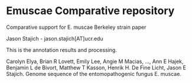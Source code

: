 # Emuscae Comparative repository
Comparative support for E. muscae Berkeley strain paper

Jason Stajich - jason.stajich[AT]ucr.edu

This is the annotation results and processing.

Carolyn Elya, Brian R Lovett, Emily Lee, Angie M Macias, ..., Ann E Hajek, Benjamin L de Bivort, Matthew T Kasson, Henrik H. De Fine Licht, Jason E Stajich. Genome sequence of the entomopathogenic fungus E. muscae.
